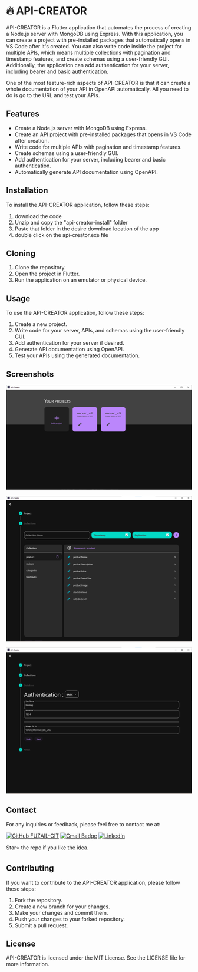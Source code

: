 # 🔥 API-CREATOR

API-CREATOR is a Flutter application that automates the process of creating a Node.js server with MongoDB using Express. With this application, you can create a project with pre-installed packages that automatically opens in VS Code after it's created. You can also write code inside the project for multiple APIs, which means multiple collections with pagination and timestamp features, and create schemas using a user-friendly GUI. Additionally, the application can add authentication for your server, including bearer and basic authentication.

One of the most feature-rich aspects of API-CREATOR is that it can create a whole documentation of your API in OpenAPI automatically. All you need to do is go to the URL and test your APIs.

## Features

- Create a Node.js server with MongoDB using Express.
- Create an API project with pre-installed packages that opens in VS Code after creation.
- Write code for multiple APIs with pagination and timestamp features.
- Create schemas using a user-friendly GUI.
- Add authentication for your server, including bearer and basic authentication.
- Automatically generate API documentation using OpenAPI.

## Installation

To install the API-CREATOR application, follow these steps:

1. download the code 
2. Unzip and copy the "api-creator-install" folder
3. Paste that folder in the desire download location of the app
4. double click on the api-creator.exe file 

## Cloning

1. Clone the repository.
2. Open the project in Flutter.
3. Run the application on an emulator or physical device.

## Usage

To use the API-CREATOR application, follow these steps:

1. Create a new project.
2. Write code for your server, APIs, and schemas using the user-friendly GUI.
3. Add authentication for your server if desired.
4. Generate API documentation using OpenAPI.
5. Test your APIs using the generated documentation.

## Screenshots

![Screenshot 1](screenshots/screenshot_1.png)

![Screenshot 2](screenshots/screenshot_2.png)

![Screenshot 3](screenshots/screenshot_3.png)

## Contact

For any inquiries or feedback, please feel free to contact me at:

[![GitHub FUZAIL-GIT](https://img.shields.io/github/followers/FUZAIL-GIT?label=follow&style=social)](https://github.com/FUZAIL-GIT)
[![Gmail Badge](https://img.shields.io/badge/-mohammadfuzailzaman@gmail.com-c14438?style=flat-square&logo=Gmail&logoColor=white&link=mailto:mohammadfuzailzaman@gmail.com)](mailto:mohammadfuzailzaman@gmail.com)
[![LinkedIn](https://img.shields.io/badge/linkedin-%230077B5.svg?style=for-the-badge&logo=linkedin&logoColor=white)](https://www.linkedin.com/in/mohammad-fuzail-zaman-670731239/)

Star⭐ the repo if you like the idea.

## Contributing

If you want to contribute to the API-CREATOR application, please follow these steps:

1. Fork the repository.
2. Create a new branch for your changes.
3. Make your changes and commit them.
4. Push your changes to your forked repository.
5. Submit a pull request.

## License

API-CREATOR is licensed under the MIT License. See the LICENSE file for more information.

